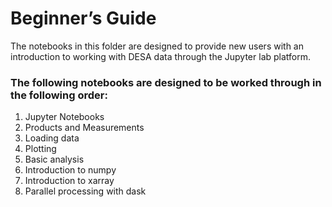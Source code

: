# Beginner’s Guide 

The notebooks in this folder are designed to provide new users with an introduction to working with DESA data through 
the Jupyter lab platform.

### The following notebooks are designed to be worked through in the following order:
1.	Jupyter Notebooks
2.	Products and Measurements
3.	Loading data
4.	Plotting
5.  Basic analysis
6.  Introduction to numpy
7.  Introduction to xarray
8.  Parallel processing with dask

